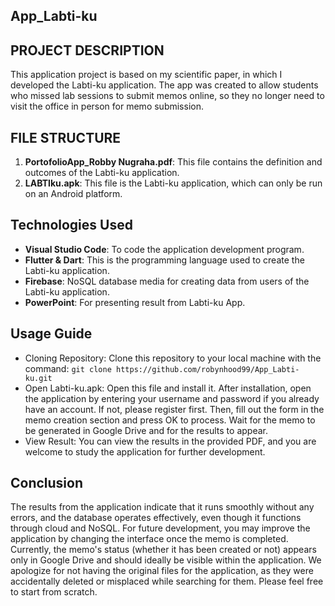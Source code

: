 ## **App_Labti-ku**

## **PROJECT DESCRIPTION**
This application project is based on my scientific paper, in which I developed the Labti-ku application. The app was created to allow students who missed lab sessions to submit memos online, so they no longer need to visit the office in person for memo submission.

## **FILE STRUCTURE**
1. **PortofolioApp_Robby Nugraha.pdf**: This file contains the definition and outcomes of the Labti-ku application.
2. **LABTIku.apk**: This file is the Labti-ku application, which can only be run on an Android platform.

## **Technologies Used**
- **Visual Studio Code**: To code the application development program.
- **Flutter & Dart**: This is the programming language used to create the Labti-ku application.
- **Firebase**: NoSQL database media for creating data from users of the Labti-ku application.
- **PowerPoint**: For presenting result from Labti-ku App.

## **Usage Guide**
- Cloning Repository: Clone this repository to your local machine with the command: `git clone https://github.com/robynhood99/App_Labti-ku.git`
- Open Labti-ku.apk: Open this file and install it. After installation, open the application by entering your username and password if you already have an account. If not, please register first. Then, fill out the form in the memo creation section and press OK to process. Wait for the memo to be generated in Google Drive and for the results to appear.
- View Result: You can view the results in the provided PDF, and you are welcome to study the application for further development.

## **Conclusion**
The results from the application indicate that it runs smoothly without any errors, and the database operates effectively, even though it functions through cloud and NoSQL. For future development, you may improve the application by changing the interface once the memo is completed. Currently, the memo's status (whether it has been created or not) appears only in Google Drive and should ideally be visible within the application. We apologize for not having the original files for the application, as they were accidentally deleted or misplaced while searching for them. Please feel free to start from scratch.
